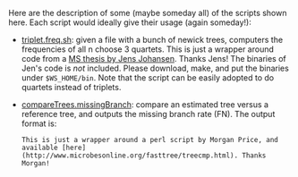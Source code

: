 Here are the description of some (maybe someday all) of the scripts shown here.
Each script would ideally give their usage (again someday!):

* [triplet.freq.sh](triplet.freq.sh): given a file with a bunch of newick trees, computers the frequencies of all n choose 3 quartets. 
  This is just a wrapper around code from a [MS thesis by Jens Johansen](http://jensjohansen.com/thesis/). Thanks Jens!
  The binaries of Jen's code is *not* included. Please download, make, and put the binaries under `$WS_HOME/bin`.
  Note that the script can be easily adopted to do quartets instead of triplets. 

* [compareTrees.missingBranch](compareTrees.missingBranch): compare an estimated tree versus a reference tree, and outputs the 
  missing branch rate (FN). The output format is:
  ```[number of branches in reference] [number of branches in the reference tree not found in the estiamte tree] [fraction of branches in refrence not found in estimated]'''
  This is just a wrapper around a perl script by Morgan Price, and available [here](http://www.microbesonline.org/fasttree/treecmp.html). Thanks Morgan!


